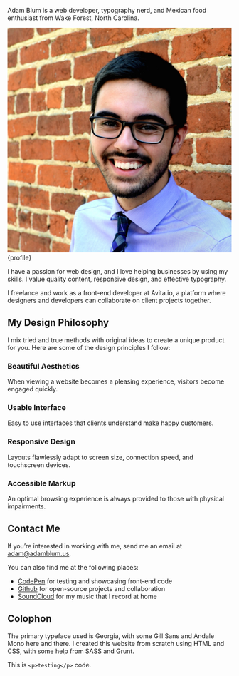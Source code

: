 Adam Blum is a web developer, typography nerd, and Mexican food enthusiast from Wake Forest, North Carolina.

![Courtesy of Krista Gilbert](assets/image/me/profile-brick-1.jpg){profile}

I have a passion for web design, and I love helping businesses by using my skills. I value quality content, responsive design, and effective typography.

I freelance and work as a front-end developer at Avita.io, a platform where designers and developers can collaborate on client projects together.

## My Design Philosophy
I mix tried and true methods with original ideas to create a unique product for you. Here are some of the design principles I follow:

### Beautiful Aesthetics
When viewing a website becomes a pleasing experience, visitors become engaged quickly.

### Usable Interface
Easy to use interfaces that clients understand make happy customers.

### Responsive Design
Layouts flawlessly adapt to screen size, connection speed, and touchscreen devices.

### Accessible Markup
An optimal browsing experience is always provided to those with physical impairments.

## Contact Me
If you’re interested in working with me, send me an email at adam@adamblum.us.

You can also find me at the following places:

* [CodePen](http://codepen.io/AdamBlum/) for testing and showcasing front-end code
* [Github](https://github.com/AdamBlumWeb) for open-source projects and collaboration
* [SoundCloud](https://soundcloud.com/adamblummusic) for my music that I record at home

## Colophon
The primary typeface used is Georgia, with some Gill Sans and Andale Mono here and there. I created this website from scratch using HTML and CSS, with some help from SASS and Grunt.

This is `<p>testing</p>` code.

